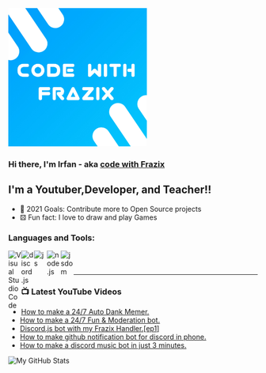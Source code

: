 <img width="280px" src="20210509_065317.jpg" />





### Hi there, I'm Irfan - aka [code with Frazix][youtube]

## I'm a Youtuber,Developer, and Teacher!!

- 🔰 2021 Goals: Contribute more to Open Source projects
- ⚄ Fun fact: I love to draw and play Games

### Languages and Tools:

<img align="left" alt="Visual Studio Code" width="26px" src="https://i.imgur.com/LwSdAlE.png" />
<img align="left" alt="discord.js" width="26px" src="https://i.imgur.com/SI1DZf3.png" />
<img align="left" alt="js" width="26px" src="https://i.imgur.com/3u1wzwE.png" />
<img align="left" alt="node.js" width="28px" src="https://i.imgur.com/tYLFZBh.png" /> 
<img align="left" alt="jsdom" width="26px" src="https://imgur.com/znELr8P.png" />

<br />
<br />

---

### 📺 Latest YouTube Videos

<!-- YOUTUBE:START -->
- [How to make a 24/7 Auto Dank Memer.](https://www.youtube.com/watch?v=F2ecI7fr_dE)
- [How to make a 24/7 Fun & Moderation bot.](https://www.youtube.com/watch?v=JgI9scdzKHU)
- [Discord.js bot with my Frazix Handler.[ep1]](https://www.youtube.com/watch?v=1MYRgPGro_A)
- [How to make github notification bot for discord in phone.](https://www.youtube.com/watch?v=RjIP4_0clF8)
- [How to make a discord music bot in just 3 minutes.](https://www.youtube.com/watch?v=JhIzvFXnQKQ)
<!-- YOUTUBE:END -->

  <img align="left" alt="My GitHub Stats" src="https://github-readme-stats.vercel.app/api?username=Frazix12" />

[Discord]: https://frazix.000webhostapp.com/
[youtube]: https://www.youtube.com/channel/UCgiRfle1_JSaFV00XcUzfHQ/
